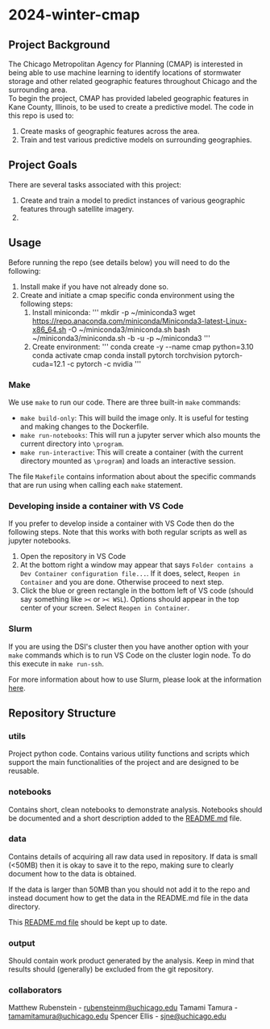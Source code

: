 # 2024-winter-cmap

## Project Background

The Chicago Metropolitan Agency for Planning (CMAP) is interested in being able to use machine learning to identify locations of stormwater storage and other related geographic features throughout Chicago and the surrounding area.  
To begin the project, CMAP has provided labeled geographic features in Kane County, Illinois, to be used to create a predictive model.
The code in this repo is used to:
1. Create masks of geographic features across the area.
2. Train and test various predictive models on surrounding geographies.

## Project Goals

There are several tasks associated with this project:

1. Create and train a model to predict instances of various geographic features through satellite imagery.
2. 

## Usage
Before running the repo (see details below) you will need to do the following:
1. Install make if you have not already done so.
2. Create and initiate a cmap specific conda environment using the following steps:
    1. Install miniconda:
    '''
    mkdir -p ~/miniconda3
    wget https://repo.anaconda.com/miniconda/Miniconda3-latest-Linux-x86_64.sh -O ~/miniconda3/miniconda.sh
    bash ~/miniconda3/miniconda.sh -b -u -p ~/miniconda3
    '''
    2. Create environment:
    '''
    conda create -y --name cmap python=3.10
    conda activate cmap
    conda install pytorch torchvision pytorch-cuda=12.1 -c pytorch -c nvidia
    '''

### Make

We use `make` to run our code. There are three built-in `make` commands:

* `make build-only`: This will build the image only. It is useful for testing and making changes to the Dockerfile.
* `make run-notebooks`: This will run a jupyter server which also mounts the current directory into `\program`.
* `make run-interactive`: This will create a container (with the current directory mounted as `\program`) and loads an interactive session. 

The file `Makefile` contains information about about the specific commands that are run using when calling each `make` statement.

### Developing inside a container with VS Code

If you prefer to develop inside a container with VS Code then do the following steps. Note that this works with both regular scripts as well as jupyter notebooks.

1. Open the repository in VS Code
2. At the bottom right a window may appear that says `Folder contains a Dev Container configuration file...`. If it does, select, `Reopen in Container` and you are done. Otherwise proceed to next step. 
3. Click the blue or green rectangle in the bottom left of VS code (should say something like `><` or `>< WSL`). Options should appear in the top center of your screen. Select `Reopen in Container`.


 ### Slurm
If you are using the DSI's cluster then you have another option with your `make` commands which is to run VS Code on the cluster login node. To do this execute in `make run-ssh`. 

For more information about how to use Slurm, please look at the information [here](https://github.com/uchicago-dsi/core-facility-docs/blob/main/slurm.md).


## Repository Structure

### utils
Project python code. Contains various utility functions and scripts which support the main functionalities of the project and are designed to be reusable. 

### notebooks
Contains short, clean notebooks to demonstrate analysis. Notebooks should be documented and a short description added to the [README.md](notebooks/README.md) file.

### data

Contains details of acquiring all raw data used in repository. If data is small (<50MB) then it is okay to save it to the repo, making sure to clearly document how to the data is obtained.

If the data is larger than 50MB than you should not add it to the repo and instead document how to get the data in the README.md file in the data directory. 

This [README.md file](/data/README.md) should be kept up to date.

### output
Should contain work product generated by the analysis. Keep in mind that results should (generally) be excluded from the git repository.

### collaborators
Matthew Rubenstein - rubensteinm@uchicago.edu
Tamami Tamura - tamamitamura@uchicago.edu
Spencer Ellis - sjne@uchicago.edu
